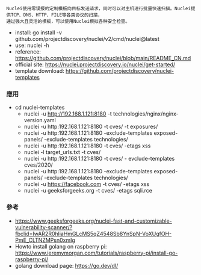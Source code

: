```
Nuclei使用零误报的定制模板向目标发送请求，同时可以对主机进行批量快速扫描。Nuclei提供TCP、DNS、HTTP、FILE等各类协议的扫描，
通过强大且灵活的模板，可以使用Nuclei模拟各种安全检查。
```
* install: go install -v github.com/projectdiscovery/nuclei/v2/cmd/nuclei@latest
* use: nuclei -h
* reference: https://github.com/projectdiscovery/nuclei/blob/main/README_CN.md
* official site: https://nuclei.projectdiscovery.io/nuclei/get-started/
* template download: https://github.com/projectdiscovery/nuclei-templates
### 應用
* cd nuclei-templates
    * nuclei -u http://192.168.1.121:8180 -t technologies/nginx/nginx-version.yaml
    * nuclei -u http:192.168.1.121:8180 -t cves/ -t exposures/
    * nuclei -u http:192.168.1.121:8180 -exclude-templates exposed-panels/ -exclude-templates technologies/
    * nuclei -u http:192.168.1.121:8180 -t cves/ -etags xss
    * nuclei -l target_urls.txt -t cves/
    * nuclei -u http:192.168.1.121:8180 -t cves/ - evclude-templates cves/2020/
    * nuclei -u http:192.168.1.121:8180 -exclude-templates exposed-panels/ -exclude-templates technologies/
    * nuclei -u https://facebook.com -t cves/ -etags xss
    * nuclei -u geeksforgeeks.org -t cves/ -etags sqli.rce
### 參考
* https://www.geeksforgeeks.org/nuclei-fast-and-customizable-vulnerability-scanner/?fbclid=IwAR2R0hliaHmGLcMS5qZ4548Sb8YnSpN-VoXUgfOH-PmE_CLTNZMPsn0xmIg
* Howto install golang on raspberry pi: https://www.jeremymorgan.com/tutorials/raspberry-pi/install-go-raspberry-pi/
* golang download page: https://go.dev/dl/
